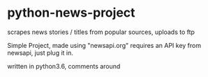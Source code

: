 # python-news-project
scrapes news stories / titles from popular sources, uploads to ftp


Simple Project, made using "newsapi.org"
requires an API key from newsapi, just plug it in.

written in python3.6, comments around
